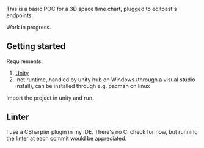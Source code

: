 This is a basic POC for a 3D space time chart, plugged to editoast's endpoints.

Work in progress.

## Getting started

Requirements:

1. [Unity](https://unity.com/download)
2. .net runtime, handled by unity hub on Windows (through a visual studio install), can be installed through e.g. pacman on linux

Import the project in unity and run.

## Linter

I use a CSharpier plugin in my IDE. There's no CI check for now, but running the linter at each commit would be appreciated.
